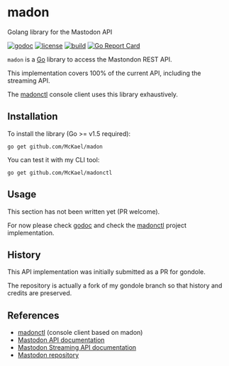 # madon

Golang library for the Mastodon API

[![godoc](https://img.shields.io/badge/godoc-reference-blue.svg?style=flat)](https://godoc.org/github.com/McKael/madon)
[![license](https://img.shields.io/badge/license-MIT-red.svg?style=flat)](https://raw.githubusercontent.com/McKael/madon/master/LICENSE)
[![build](https://img.shields.io/travis/McKael/madon.svg?style=flat)](https://travis-ci.org/McKael/madon)
[![Go Report Card](https://goreportcard.com/badge/github.com/McKael/madon)](https://goreportcard.com/report/github.com/McKael/madon)

`madon` is a [Go](https://golang.org/) library to access the Mastondon REST API.

This implementation covers 100% of the current API, including the streaming API.

The [madonctl](https://github.com/McKael/madonctl) console client uses this library exhaustively.

## Installation

To install the library (Go >= v1.5 required):

    go get github.com/McKael/madon

You can test it with my CLI tool:

    go get github.com/McKael/madonctl

## Usage

This section has not been written yet (PR welcome).

For now please check [godoc](https://godoc.org/github.com/McKael/madon) and
check the [madonctl](https://github.com/McKael/madonctl) project
implementation.

## History

This API implementation was initially submitted as a PR for gondole.

The repository is actually a fork of my gondole branch so that
history and credits are preserved.

## References

- [madonctl](https://github.com/McKael/madonctl) (console client based on madon)
- [Mastodon API documentation](https://github.com/tootsuite/documentation/blob/master/Using-the-API/API.md)
- [Mastodon Streaming API documentation](https://github.com/tootsuite/documentation/blob/master/Using-the-API/Streaming-API.md)
- [Mastodon repository](https://github.com/tootsuite/mastodon)
